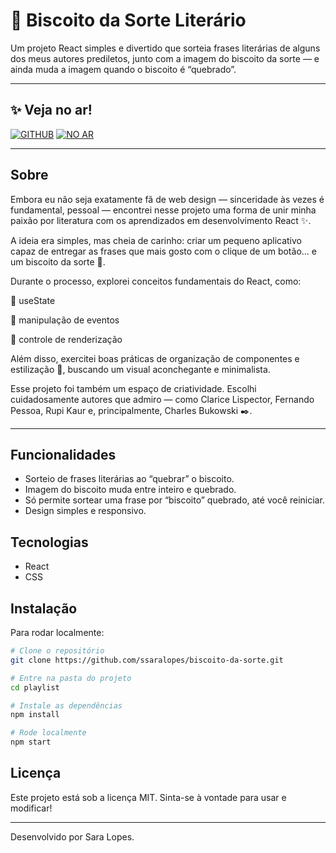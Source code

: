 # 🥠 Biscoito da Sorte Literário

Um projeto React simples e divertido que sorteia frases literárias de alguns dos meus autores prediletos, junto com a imagem do biscoito da sorte — e ainda muda a imagem quando o biscoito é “quebrado”.

---

## ✨ Veja no ar!

[![GITHUB](https://img.shields.io/badge/GITHUB-181717?style=for-the-badge&logo=github&logoColor=white)](https://github.com/ssaralopes)
[![NO AR](https://img.shields.io/badge/NO%20AR-00C851?style=for-the-badge&logoColor=white)](https://ssaralopes.github.io/biscoito-da-sorte/)


---

## Sobre

Embora eu não seja exatamente fã de web design — sinceridade às vezes é fundamental, pessoal — encontrei nesse projeto uma forma de unir minha paixão por literatura com os aprendizados em desenvolvimento React ✨.

A ideia era simples, mas cheia de carinho: criar um pequeno aplicativo capaz de entregar as frases que mais gosto com o clique de um botão... e um biscoito da sorte 🥠.

Durante o processo, explorei conceitos fundamentais do React, como:

🎯 useState

🎯 manipulação de eventos

🎯 controle de renderização

Além disso, exercitei boas práticas de organização de componentes e estilização 🎨, buscando um visual aconchegante e minimalista.

Esse projeto foi também um espaço de criatividade. Escolhi cuidadosamente autores que admiro — como Clarice Lispector, Fernando Pessoa, Rupi Kaur e, principalmente, Charles Bukowski ✒️.


---

## Funcionalidades

- Sorteio de frases literárias ao “quebrar” o biscoito.
- Imagem do biscoito muda entre inteiro e quebrado.
- Só permite sortear uma frase por “biscoito” quebrado, até você reiniciar.
- Design simples e responsivo.

## Tecnologias

- React
- CSS

## Instalação
Para rodar localmente:
```bash
# Clone o repositório
git clone https://github.com/ssaralopes/biscoito-da-sorte.git

# Entre na pasta do projeto
cd playlist

# Instale as dependências
npm install

# Rode localmente
npm start
```

## Licença

Este projeto está sob a licença MIT. Sinta-se à vontade para usar e modificar!

---

Desenvolvido por Sara Lopes.
